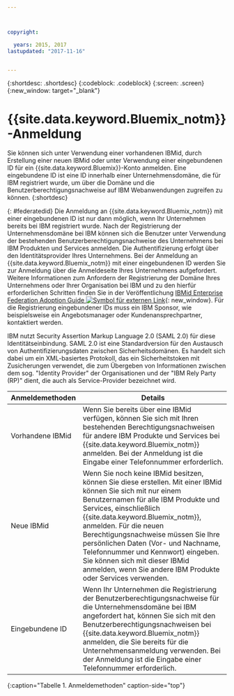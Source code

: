 ```yaml
---



copyright:

  years: 2015, 2017
lastupdated: "2017-11-16"


---
```


{:shortdesc: .shortdesc}
{:codeblock: .codeblock}
{:screen: .screen}
{:new_window: target="_blank"}

# {{site.data.keyword.Bluemix_notm}}-Anmeldung

Sie können sich unter Verwendung einer vorhandenen IBMid, durch Erstellung einer neuen IBMid oder unter Verwendung einer eingebundenen ID für ein {{site.data.keyword.Bluemix}}-Konto anmelden. Eine eingebundene ID ist eine ID innerhalb einer Unternehmensdomäne, die für IBM registriert wurde, um über die Domäne und die Benutzerberechtigungsnachweise auf IBM Webanwendungen zugreifen zu können.
{:shortdesc}  

{: #federatedid}
Die Anmeldung an {{site.data.keyword.Bluemix_notm}} mit einer eingebundenen ID ist nur dann möglich, wenn Ihr Unternehmen bereits bei IBM registriert wurde.  Nach der Registrierung der Unternehmensdomäne bei IBM können sich die Benutzer unter Verwendung der bestehenden Benutzerberechtigungsnachweise des Unternehmens bei IBM Produkten und Services anmelden. Die Authentifizierung erfolgt über den Identitätsprovider Ihres Unternehmens. Bei der Anmeldung an {{site.data.keyword.Bluemix_notm}} mit einer eingebundenen ID werden Sie zur Anmeldung über die Anmeldeseite Ihres Unternehmens aufgefordert. Weitere Informationen zum Anfordern der Registrierung der Domäne Ihres Unternehmens oder Ihrer Organisation bei IBM und zu den hierfür erforderlichen Schritten finden Sie in der Veröffentlichung [IBMid Enterprise Federation Adoption Guide ![Symbol für externen Link](../icons/launch-glyph.svg)](https://ibm.box.com/v/IBMid-Federation-Guide){: new_window}. Für die Registrierung eingebundener IDs muss ein IBM Sponsor, wie beispielsweise ein Angebotsmanager oder Kundenansprechpartner, kontaktiert werden.

IBM nutzt Security Assertion Markup Language 2.0 (SAML 2.0) für diese Identitätseinbindung. SAML 2.0 ist eine Standardversion für den Austausch von Authentifizierungsdaten zwischen Sicherheitsdomänen. Es handelt sich dabei um ein XML-basiertes Protokoll, das ein Sicherheitstoken mit Zusicherungen verwendet, die zum Übergeben von Informationen zwischen dem sog. "Identity Provider" der Organisationen und der "IBM Rely Party (RP)" dient, die auch als Service-Provider bezeichnet wird. 

| Anmeldemethoden | Details |    
|-----------------|---------|
|Vorhandene IBMid | Wenn Sie bereits über eine IBMid verfügen, können Sie sich mit Ihren bestehenden Berechtigungsnachweisen für andere IBM Produkte und Services bei {{site.data.keyword.Bluemix_notm}} anmelden. Bei der Anmeldung ist die Eingabe einer Telefonnummer erforderlich. |
|Neue IBMid | Wenn Sie noch keine IBMid besitzen, können Sie diese erstellen. Mit einer IBMid können Sie sich mit nur einem Benutzernamen für alle IBM Produkte und Services, einschließlich {{site.data.keyword.Bluemix_notm}}, anmelden. Für die neuen Berechtigungsnachweise müssen Sie Ihre persönlichen Daten (Vor- und Nachname, Telefonnummer und Kennwort) eingeben. Sie können sich mit dieser IBMid anmelden, wenn Sie andere IBM Produkte oder Services verwenden.  |
|Eingebundene ID | Wenn Ihr Unternehmen die Registrierung der Benutzerberechtigungsnachweise für die Unternehmensdomäne bei IBM angefordert hat, können Sie sich mit den Benutzerberechtigungsnachweisen bei {{site.data.keyword.Bluemix_notm}} anmelden, die Sie bereits für die Unternehmensanmeldung verwenden. Bei der Anmeldung ist die Eingabe einer Telefonnummer erforderlich. |
{:caption="Tabelle 1. Anmeldemethoden" caption-side="top"}
